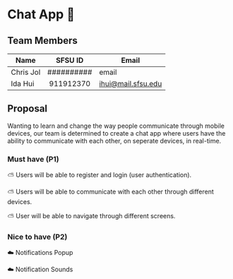 # Chat App :speech_balloon:

## Team Members
| Name     | SFSU ID           | Email |
| ------------- |:-------------:| -------------| 
| Chris Jol   | ##########| email |
| Ida Hui     | 911912370     |  ihui@mail.sfsu.edu |

## Proposal

Wanting to learn and change the way people communicate through mobile devices, our team is determined to create a chat app where users have the ability to communicate with each other, on seperate devices, in real-time.

### Must have (P1)

:partly_sunny: Users will be able to register and login (user authentication). 

:partly_sunny: Users will be able to communicate with each other through different devices.

:partly_sunny: User will be able to navigate through different screens.

### Nice to have (P2)

:cloud: Notifications Popup 

:cloud: Notification Sounds
